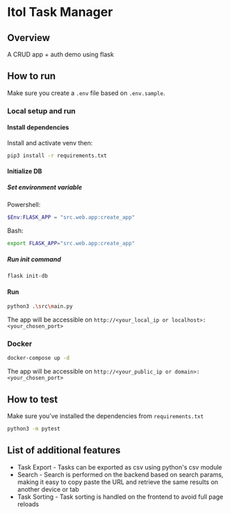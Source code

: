 # Itol Task Manager

## Overview

A CRUD app + auth demo using flask

## How to run

Make sure you create a `.env` file based on `.env.sample`.

### Local setup and run

#### Install dependencies

Install and activate venv then:

```sh
pip3 install -r requirements.txt
```

#### Initialize DB

##### Set environment variable

Powershell:

```ps1
$Env:FLASK_APP = "src.web.app:create_app"
```

Bash:

```sh
export FLASK_APP="src.web.app:create_app"
```

##### Run init command

```sh
flask init-db
```

#### Run

```sh
python3 .\src\main.py
```

The app will be accessible on `http://<your_local_ip or localhost>:<your_chosen_port>`

### Docker

```sh
docker-compose up -d
```

The app will be accessible on `http://<your_public_ip or domain>:<your_chosen_port>`

## How to test

Make sure you've installed the dependencies from `requirements.txt`

```sh
python3 -m pytest
```

## List of additional features

- Task Export - Tasks can be exported as csv using python's csv module
- Search - Search is performed on the backend based on search params, making it easy to copy paste the URL and retrieve the same results on another device or tab
- Task Sorting - Task sorting is handled on the frontend to avoid full page reloads
